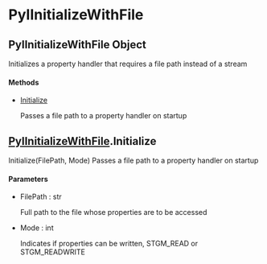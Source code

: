 # PyIInitializeWithFile

## PyIInitializeWithFile Object



Initializes a property handler that requires a file path instead of a stream

#### Methods


  - [Initialize](PyIInitializeWithFile.md#pyiinitializewithfileinitialize)

    Passes a file path to a property handler on startup&nbsp;

## [PyIInitializeWithFile](#pyiinitializewithfile)\.Initialize

Initialize\(FilePath, Mode\)
Passes a file path to a property handler on startup

#### Parameters


  - FilePath : str

    Full path to the file whose properties are to be accessed

  - Mode : int

    Indicates if properties can be written, STGM\_READ or STGM\_READWRITE